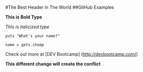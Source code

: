 #The Best Header in The World
##GitHub Examples

**This is Bold Type**

*This is italicized type*

    puts "What's your name?"

```name = gets.chomp```

Check out more at [DEV Bootcamp] (http://devbootcamp.com/)

**This different change will create the conflict**